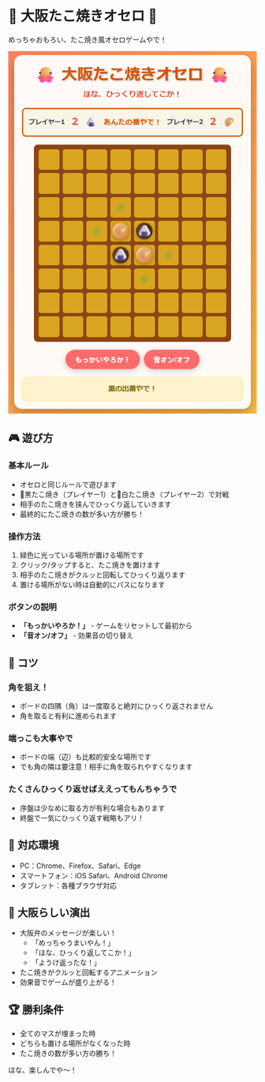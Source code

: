 # 🐙 大阪たこ焼きオセロ 🐙

めっちゃおもろい、たこ焼き風オセロゲームやで！

![大阪たこ焼きオセロのゲーム画面](./image.png)

## 🎮 遊び方

### 基本ルール
- オセロと同じルールで遊びます
- 🍙黒たこ焼き（プレイヤー1）と🥟白たこ焼き（プレイヤー2）で対戦
- 相手のたこ焼きを挟んでひっくり返していきます
- 最終的にたこ焼きの数が多い方が勝ち！

### 操作方法
1. 緑色に光っている場所が置ける場所です
2. クリック/タップすると、たこ焼きを置けます
3. 相手のたこ焼きがクルッと回転してひっくり返ります
4. 置ける場所がない時は自動的にパスになります

### ボタンの説明
- **「もっかいやろか！」** - ゲームをリセットして最初から
- **「音オン/オフ」** - 効果音の切り替え

## 🎯 コツ

### 角を狙え！
- ボードの四隅（角）は一度取ると絶対にひっくり返されません
- 角を取ると有利に進められます

### 端っこも大事やで
- ボードの端（辺）も比較的安全な場所です
- でも角の隣は要注意！相手に角を取られやすくなります

### たくさんひっくり返せばええってもんちゃうで
- 序盤は少なめに取る方が有利な場合もあります
- 終盤で一気にひっくり返す戦略もアリ！

## 📱 対応環境

- PC：Chrome、Firefox、Safari、Edge
- スマートフォン：iOS Safari、Android Chrome
- タブレット：各種ブラウザ対応

## 🎪 大阪らしい演出

- 大阪弁のメッセージが楽しい！
  - 「めっちゃうまいやん！」
  - 「ほな、ひっくり返してこか！」
  - 「ようけ返ったな！」
- たこ焼きがクルッと回転するアニメーション
- 効果音でゲームが盛り上がる！

## 🏆 勝利条件

- 全てのマスが埋まった時
- どちらも置ける場所がなくなった時
- たこ焼きの数が多い方の勝ち！

ほな、楽しんでや〜！